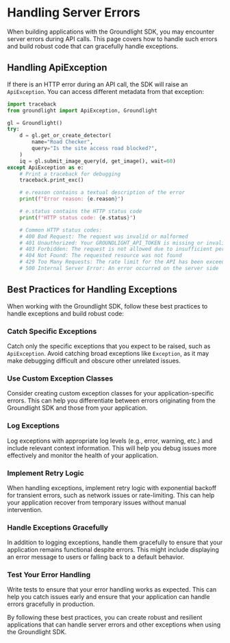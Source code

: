 # Handling Server Errors

When building applications with the Groundlight SDK, you may encounter server errors during API calls. This page covers how to handle such errors and build robust code that can gracefully handle exceptions.

## Handling ApiException

If there is an HTTP error during an API call, the SDK will raise an `ApiException`. You can access different metadata from that exception:

```python notest
import traceback
from groundlight import ApiException, Groundlight

gl = Groundlight()
try:
    d = gl.get_or_create_detector(
        name="Road Checker",
        query="Is the site access road blocked?",
    )
    iq = gl.submit_image_query(d, get_image(), wait=60)
except ApiException as e:
    # Print a traceback for debugging
    traceback.print_exc()

    # e.reason contains a textual description of the error
    print(f"Error reason: {e.reason}")

    # e.status contains the HTTP status code
    print(f"HTTP status code: {e.status}")

    # Common HTTP status codes:
    # 400 Bad Request: The request was invalid or malformed
    # 401 Unauthorized: Your GROUNDLIGHT_API_TOKEN is missing or invalid
    # 403 Forbidden: The request is not allowed due to insufficient permissions
    # 404 Not Found: The requested resource was not found
    # 429 Too Many Requests: The rate limit for the API has been exceeded
    # 500 Internal Server Error: An error occurred on the server side
```

## Best Practices for Handling Exceptions

When working with the Groundlight SDK, follow these best practices to handle exceptions and build robust code:

### Catch Specific Exceptions

Catch only the specific exceptions that you expect to be raised, such as `ApiException`. Avoid catching broad exceptions like `Exception`, as it may make debugging difficult and obscure other unrelated issues.

### Use Custom Exception Classes

Consider creating custom exception classes for your application-specific errors. This can help you differentiate between errors originating from the Groundlight SDK and those from your application.

### Log Exceptions

Log exceptions with appropriate log levels (e.g., error, warning, etc.) and include relevant context information. This will help you debug issues more effectively and monitor the health of your application.

### Implement Retry Logic

When handling exceptions, implement retry logic with exponential backoff for transient errors, such as network issues or rate-limiting. This can help your application recover from temporary issues without manual intervention.

### Handle Exceptions Gracefully

In addition to logging exceptions, handle them gracefully to ensure that your application remains functional despite errors. This might include displaying an error message to users or falling back to a default behavior.

### Test Your Error Handling

Write tests to ensure that your error handling works as expected. This can help you catch issues early and ensure that your application can handle errors gracefully in production.

By following these best practices, you can create robust and resilient applications that can handle server errors and other exceptions when using the Groundlight SDK.
